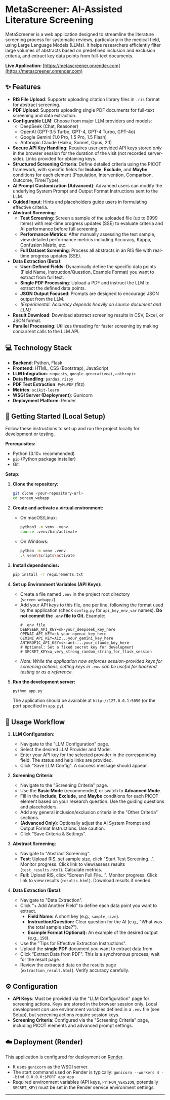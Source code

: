 # MetaScreener: AI-Assisted Literature Screening

MetaScreener is a web application designed to streamline the literature screening process for systematic reviews, particularly in the medical field, using Large Language Models (LLMs). It helps researchers efficiently filter large volumes of abstracts based on predefined inclusion and exclusion criteria, and extract key data points from full-text documents.

**Live Application:** [https://metascreener.onrender.com](https://metascreener.onrender.com)

## ✨ Features

*   **RIS File Upload**: Supports uploading citation library files in `.ris` format for abstract screening.
*   **PDF Upload**: Supports uploading single PDF documents for full-text screening and data extraction.
*   **Configurable LLM**: Choose from major LLM providers and models:
    *   DeepSeek (Chat, Reasoner)
    *   OpenAI (GPT-3.5 Turbo, GPT-4, GPT-4 Turbo, GPT-4o)
    *   Google Gemini (1.0 Pro, 1.5 Pro, 1.5 Flash)
    *   Anthropic Claude (Haiku, Sonnet, Opus, 2.1)
*   **Secure API Key Handling**: Requires user-provided API keys stored *only* in the browser session for the duration of the visit (not recorded server-side). Links provided for obtaining keys.
*   **Structured Screening Criteria**: Define detailed criteria using the PICOT framework, with specific fields for **Include**, **Exclude**, and **Maybe** conditions for each element (Population, Intervention, Comparison, Outcome, Time/Type).
*   **AI Prompt Customization (Advanced)**: Advanced users can modify the underlying System Prompt and Output Format Instructions sent to the LLM.
*   **Guided Input**: Hints and placeholders guide users in formulating effective criteria.
*   **Abstract Screening**:
    *   **Test Screening**: Screen a sample of the uploaded file (up to 9999 items) with real-time progress updates (SSE) to evaluate criteria and AI performance before full screening.
    *   **Performance Metrics**: After manually assessing the test sample, view detailed performance metrics including Accuracy, Kappa, Confusion Matrix, etc.
    *   **Full Dataset Screening**: Process all abstracts in an RIS file with real-time progress updates (SSE).
*   **Data Extraction (Beta)**:
    *   **User-Defined Fields**: Dynamically define the specific data points (Field Name, Instruction/Question, Example Format) you want to extract from full text.
    *   **Single PDF Processing**: Upload a PDF and instruct the LLM to extract the defined data points.
    *   **JSON Output Focused**: Prompts are designed to encourage JSON output from the LLM.
    *   *(Experimental: Accuracy depends heavily on source document and LLM)*
*   **Result Download**: Download abstract screening results in CSV, Excel, or JSON format.
*   **Parallel Processing**: Utilizes threading for faster screening by making concurrent calls to the LLM API.

## 💻 Technology Stack

*   **Backend**: Python, Flask
*   **Frontend**: HTML, CSS (Bootstrap), JavaScript
*   **LLM Integration**: `requests`, `google-generativeai`, `anthropic`
*   **Data Handling**: `pandas`, `rispy`
*   **PDF Text Extraction**: `PyMuPDF` (fitz)
*   **Metrics**: `scikit-learn`
*   **WSGI Server (Deployment)**: Gunicorn
*   **Deployment Platform**: Render

## 🚀 Getting Started (Local Setup)

Follow these instructions to set up and run the project locally for development or testing.

**Prerequisites:**

*   Python (3.10+ recommended)
*   `pip` (Python package installer)
*   Git

**Setup:**

1.  **Clone the repository:**
    ```bash
    git clone <your-repository-url>
    cd screen_webapp
    ```

2.  **Create and activate a virtual environment:**
    *   On macOS/Linux:
        ```bash
        python3 -m venv .venv
        source .venv/bin/activate
        ```
    *   On Windows:
        ```bash
        python -m venv .venv
        .\.venv\Scripts\activate
        ```

3.  **Install dependencies:**
    ```bash
    pip install -r requirements.txt
    ```

4.  **Set up Environment Variables (API Keys):**
    *   Create a file named `.env` in the project root directory (`screen_webapp/`).
    *   Add your API keys to this file, one per line, following the format used by the application (check `config.py` for `api_key_env_var` names). **Do not commit the `.env` file to Git.** Example:
        ```dotenv
        # .env file
        DEEPSEEK_API_KEY=sk-your_deepseek_key_here
        OPENAI_API_KEY=sk-your_openai_key_here
        GEMINI_API_KEY=AIz...your_gemini_key_here
        ANTHROPIC_API_KEY=sk-ant-...your_claude_key_here
        # Optional: Set a fixed secret key for development
        # SECRET_KEY=a_very_strong_random_string_for_flask_session
        ```
    *   *Note: While the application now enforces session-provided keys for screening actions, setting keys in `.env` can be useful for backend testing or as a reference.*

5.  **Run the development server:**
    ```bash
    python app.py
    ```
    The application should be available at `http://127.0.0.1:5050` (or the port specified in `app.py`).

## 📖 Usage Workflow

1.  **LLM Configuration**:
    *   Navigate to the "LLM Configuration" page.
    *   Select the desired LLM Provider and Model.
    *   Enter your API key for the selected provider in the corresponding field. The status and help links are provided.
    *   Click "Save LLM Config". A success message should appear.

2.  **Screening Criteria**:
    *   Navigate to the "Screening Criteria" page.
    *   Use the **Basic Mode** (recommended) or switch to **Advanced Mode**.
    *   Fill in the **Include**, **Exclude**, and **Maybe** conditions for each PICOT element based on your research question. Use the guiding questions and placeholders.
    *   Add any general inclusion/exclusion criteria in the "Other Criteria" sections.
    *   **(Advanced Only)**: Optionally adjust the AI System Prompt and Output Format Instructions. Use caution.
    *   Click "Save Criteria & Settings".

3.  **Abstract Screening**:
    *   Navigate to "Abstract Screening".
    *   **Test**: Upload RIS, set sample size, click "Start Test Screening...". Monitor progress. Click link to view/assess results (`test_results.html`). Calculate metrics.
    *   **Full**: Upload RIS, click "Screen Full File...". Monitor progress. Click link to view results (`results.html`). Download results if needed.

4.  **Data Extraction (Beta)**:
    *   Navigate to "Data Extraction".
    *   Click "+ Add Another Field" to define each data point you want to extract.
        *   **Field Name:** A short key (e.g., `sample_size`).
        *   **Instruction/Question:** Clear question for the AI (e.g., "What was the total sample size?").
        *   **Example Format (Optional):** An example of the desired output (e.g., `150`).
    *   Use the "Tips for Effective Extraction Instructions".
    *   Upload the **single PDF** document you want to extract data from.
    *   Click "Extract Data from PDF". This is a synchronous process; wait for the result page.
    *   Review the extracted data on the results page (`extraction_result.html`). Verify accuracy carefully.

## ⚙️ Configuration

*   **API Keys**: Must be provided via the "LLM Configuration" page for screening actions. Keys are stored in the browser session only. Local development *can* use environment variables defined in a `.env` file (see Setup), but screening actions require session keys.
*   **Screening Criteria**: Configured via the "Screening Criteria" page, including PICOT elements and advanced prompt settings.

## ☁️ Deployment (Render)

This application is configured for deployment on [Render](https://render.com/).

*   It uses `gunicorn` as the WSGI server.
*   The start command used on Render is typically: `gunicorn --workers 4 --bind 0.0.0.0:$PORT app:app`
*   Required environment variables (API keys, `PYTHON_VERSION`, potentially `SECRET_KEY`) must be set in the Render service environment settings.

---

